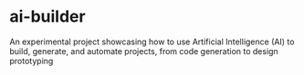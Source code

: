 # ai-builder
An experimental project showcasing how to use Artificial Intelligence (AI) to build, generate, and automate projects, from code generation to design prototyping
